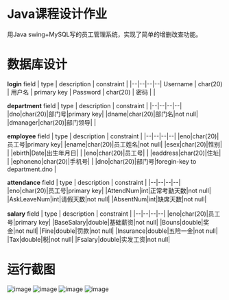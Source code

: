 # Java课程设计作业
用Java swing+MySQL写的员工管理系统，实现了简单的增删改查功能。

# 数据库设计

**login**
field | type | description | constraint |
|--|--|--|--|
Username | char(20) | 用户名 | primary key |
Password | char(20) | 密码 |  | 
<br/>

**department**
field | type | description | constraint |
|--|--|--|--|
|dno|char(20)|部门号|primary key|
|dname|char(20)|部门名|not null|
|dmanager|char(20)|部门领导| |
<br/>

**employee**
field | type | description | constraint |
|--|--|--|--|
|eno|char(20)|员工号|primary key|
|ename|char(20)|员工姓名|not null|
|esex|char(20)|性别| |
|ebirth|Date|出生年月日| |
|eno|char(20)|员工号| |
|eaddress|char(20)|住址| |
|ephoneno|char(20)|手机号| |
|dno|char(20)|部门号|foregin-key to department.dno |
<br/>

**attendance**
field | type | description | constraint |
|--|--|--|--|
|eno|char(20)|员工号|primary key|
|AttendNum|int|正常考勤天数|not null|
|AskLeaveNum|int|请假天数|not null|
|AbsentNum|int|缺席天数|not null|
<br/>

**salary**
field | type | description | constraint |
|--|--|--|--|
|eno|char(20)|员工号|primary key|
|BaseSalary|double|基础薪资|not null|
|Bouns|double|奖金|not null|
|Fine|double|罚款|not null|
|Insurance|double|五险一金|not null|
|Tax|double|税|not null|
|Fsalary|double|实发工资|not null|

# 运行截图
![image](https://github.com/KangJ227/EmployeeManagedSystem/blob/master/screenshot/登录窗口.png)
![image](https://github.com/KangJ227/EmployeeManagedSystem/blob/master/screenshot/主界面.png)
![image](https://github.com/KangJ227/EmployeeManagedSystem/blob/master/screenshot/使用菜单.png)
![image](https://github.com/KangJ227/EmployeeManagedSystem/blob/master/screenshot/查询.png)
